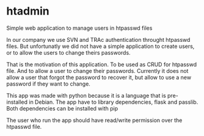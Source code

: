 # htadmin
Simple web application to manage users in htpasswd files

In our company we use SVN and TRAc authentication throught htpasswd files. But unfortunatly we did not have a simple application to create users, or to allow the users to change theirs passwords.

That is the motivation of this application. To be used as CRUD for htpasswd file. And to allow a user to change their passwords. Currently it does not allow a user that forgot the password to recover it, but allow to use a new password if they want to change.

This app was made with python because it is a language that is pre-installed in Debian.
The app have to library dependencies, flask and passlib. Both dependencies can be installed with pip

The user who run the app should have read/write permission over the htpasswd file.
